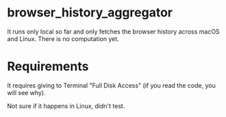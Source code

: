 # browser_history_aggregator

It runs only local so far and only fetches the browser history across macOS and Linux. There is no computation yet.

# Requirements
It requires giving to Terminal "Full Disk Access" (if you read the code, you will see why). 

Not sure if it happens in Linux, didn't test.